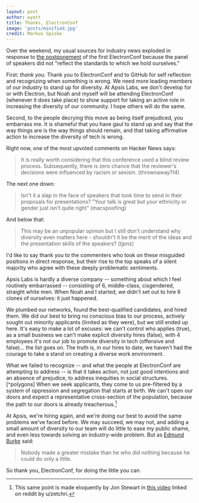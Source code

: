 ```yaml
---
layout: post
author: wyatt
title: Thanks, ElectronConf
image: 'posts/minified.jpg'
credit: Markus Spiske
---
```


Over the weekend, my usual sources for industry news exploded in response to [the postponement](http://electronconf.com/) of the first ElectronConf because the panel of speakers did not "reflect the standards to which we hold ourselves."

First: _thank you_. Thank you to ElectronConf and to GitHub for self reflection and recognizing when something is wrong. We need more leading members of our industry to stand up for diversity. At Apsis Labs, we don't develop for or with Electron, but Noah and myself will be attending ElectronConf (whenever it does take place) to show support for taking an active role in increasing the diversity of our community. I hope others will do the same.

Second, to the people decrying this move as being itself prejudiced, you embarrass me. It is shameful that you have gaul to stand up and say that the way things are is the way things should remain, and that taking affirmative action to increase the diversity of tech is wrong.

Right now, one of the most upvoted comments on Hacker News says:

> It is really worth considering that this conference used a blind review process. Subsequently, there is zero chance that the reviewer's decisions were influenced by racism or sexism. (thrownaway114)

The next one down:

> Isn't it a slap in the face of speakers that took time to send in their proposals for presentations? "Your talk is great but your ethnicity or gender just isn't quite right" (macspoofing)

And below that:

> This may be an unpopular opinion but I still don't understand why diversity even matters here - shouldn't it be the merit of the ideas and the presentation skills of the speakers? (tjpnz)

I'd like to say thank you to the commenters who took on these misguided positions in direct response, but their rise to the top speaks of a silent majority who agree with these deeply problematic sentiments.

Apsis Labs is hardly a diverse company -- something about which I feel routinely embarrassed -- consisting of 6, middle-class, cisgendered, straight white men. When Noah and I started, we didn't set out to hire 6 clones of ourselves: it just happened.

We plumbed our networks, found the best-qualified candidates, and hired them. We did our best to bring no conscious bias to our process, actively sought out minority applicants (limited as they were), but we still ended up here. It's easy to make a lot of excuses: we can't control who applies (true), as a small business we can't make explicit diversity hires (false), with 4 employees it's not our job to promote diversity in tech (offensive and false)... the list goes on. The truth is, in our hires to date, we haven't had the courage to take a stand on creating a diverse work environment.

What we failed to recognize -- and what the people at ElectronConf are attempting to address -- is that it takes action, not just good intentions and an absence of prejudice, to address inequities in social structures.[^polygons] When we seek applicants, they come to us pre-filtered by a system of oppression and segregation that starts at birth. We can't open our doors and expect a representative cross-section of the population, because the path to our doors is already treacherous.[^jonstewart]

At Apsis, we're hiring again, and we're doing our best to avoid the same problems we've faced before. We may succeed, we may not, and adding a small amount of diversity to our team will do little to ease my public shame, and even less towards solving an industry-wide problem. But as [Edmund Burke](https://en.wikipedia.org/wiki/Edmund_Burke) said:

> Nobody made a greater mistake than he who did nothing because he could do only a little.

So thank you, ElectronConf, for doing the little you can.

[^jonstewart]: This same point is made eloquently by Jon Stewart in [this video](https://www.youtube.com/watch?v=p1H7KxPlbQw&feature=youtu.be&t=2507) linked on reddit by u/zetchri.

[^polgyons]: This can be an embarrassingly difficult concept to learn through conversation, and for visual or algorithmic learners, is perhaps best illustrated by [The Parable of the Polygons](http://ncase.me/polygons/) by the always-incredible [vi hart](http://vihart.com/) and [nicky case](http://www.patreon.com/ncase).

